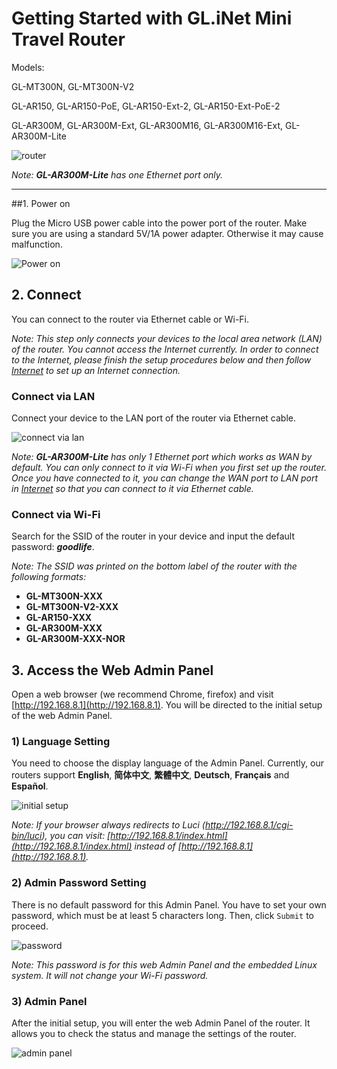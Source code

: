 # Getting Started with GL.iNet Mini Travel Router

Models:

GL-MT300N, GL-MT300N-V2

GL-AR150, GL-AR150-PoE, GL-AR150-Ext-2, GL-AR150-Ext-PoE-2

GL-AR300M, GL-AR300M-Ext, GL-AR300M16, GL-AR300M16-Ext, GL-AR300M-Lite

![router](https://static.gl-inet.com/docs/en/3/setup/mini_router/first-time_setup/router.jpg)

*Note: **GL-AR300M-Lite** has one Ethernet port only.*



---

##1. Power on 

Plug the Micro USB power cable into the power port of the router. Make sure you are using a standard 5V/1A power adapter. Otherwise it may cause malfunction.

![Power on](https://static.gl-inet.com/docs/en/3/setup/mini_router/first-time_setup/power.jpg)

## 2. Connect 

You can connect to the router via Ethernet cable or Wi-Fi.

*Note: This step only connects your devices to the local area network (LAN) of the router. You cannot access the Internet currently. In order to connect to the Internet, please finish the setup procedures below and then follow [Internet](internet.md) to set up an Internet connection.*



### Connect via LAN 
Connect your device to the LAN port of the router via Ethernet cable.

![connect via lan](https://static.gl-inet.com/docs/en/3/setup/mini_router/first-time_setup/connect.jpg)

*Note: **GL-AR300M-Lite** has only 1 Ethernet port which works as WAN by default. You can only connect to it via Wi-Fi when you first set up the router. Once you have connected to it, you can change the WAN port to LAN port in [Internet](Internet#1-cable) so that you can connect to it via Ethernet cable.*



### Connect via Wi-Fi 
Search for the SSID of the router in your device and input the default password: ***goodlife***.

*Note: The SSID was printed on the bottom label of the router with the following formats:*

- **GL-MT300N-XXX**
- **GL-MT300N-V2-XXX**
- **GL-AR150-XXX**
- **GL-AR300M-XXX**
- **GL-AR300M-XXX-NOR**




## 3. Access the Web Admin Panel

Open a web browser (we recommend Chrome, firefox) and visit [http://192.168.8.1](http://192.168.8.1). You will be directed to the initial setup of the web Admin Panel. 



### 1) Language Setting
You need to choose the display language of the Admin Panel. Currently, our routers support **English**, **简体中文**, **繁體中文**, **Deutsch**, **Français** and **Español**.

![initial setup](https://static.gl-inet.com/docs/en/3/setup/mini_router/first-time_setup/welcome.jpg)

*Note: If your browser always redirects to Luci (http://192.168.8.1/cgi-bin/luci), you can visit: [http://192.168.8.1/index.html](http://192.168.8.1/index.html) instead of [http://192.168.8.1](http://192.168.8.1).*

  

### 2) Admin Password Setting
There is no default password for this Admin Panel. You have to set your own password, which must be at least 5 characters long. Then, click `Submit` to proceed.

![password](https://static.gl-inet.com/docs/en/3/setup/first-time_setup/password.jpg)

*Note: This password is for this web Admin Panel and the embedded Linux system. It will not change your Wi-Fi password.*



### 3) Admin Panel
After the initial setup, you will enter the web Admin Panel of the router. It allows you to check the status and manage the settings of the router.

![admin panel](https://static.gl-inet.com/docs/en/3/setup/mini_router/first-time_setup/main_ui.jpg)
